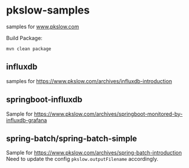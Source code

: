 # pkslow-samples
samples for www.pkslow.com

Build Package:
```shell script
mvn clean package
```

## influxdb
samples for https://www.pkslow.com/archives/influxdb-introduction

## springboot-influxdb
Sample for https://www.pkslow.com/archives/springboot-monitored-by-influxdb-grafana

## spring-batch/spring-batch-simple
Sample for https://www.pkslow.com/archives/spring-batch-introduction
Need to update the config `pkslow.outputFilename` accordingly.